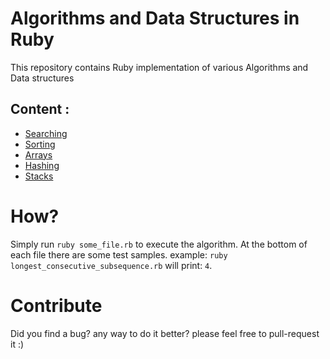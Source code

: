 # Algorithms and Data Structures in Ruby

This repository contains Ruby implementation of various Algorithms and Data structures

## Content :
* [Searching](#searching)
* [Sorting](#sorting)
* [Arrays](#arrays)
* [Hashing](#hashing)
* [Stacks](#stacks)



# How?
Simply run `ruby some_file.rb` to execute the algorithm. At the bottom of each file there are some test samples.
example: `ruby longest_consecutive_subsequence.rb` will print:
`4`.

# Contribute
Did you find a bug? any way to do it better? please feel free to pull-request it :)


